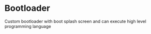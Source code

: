 # Bootloader
Custom bootloader with boot splash screen and can execute high level programming language
